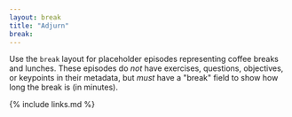 ```yaml
---
layout: break
title: "Adjurn"
break: 
---
```


Use the `break` layout for placeholder episodes representing coffee breaks and lunches.
These episodes do *not* have exercises, questions, objectives, or keypoints in their metadata,
but *must* have a "break" field to show how long the break is (in minutes).

{% include links.md %}

